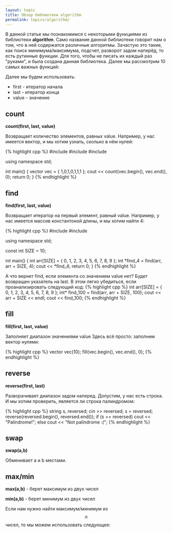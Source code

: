 ```yaml
---
layout: topic
title: Обзор библиотеки algorithm
permalink: topics/algorithm/
---
```

В данной статье мы познакомимся с некоторыми функциями из библиотеки **algorithm**. Само название данной библиотеки говорит нам о том, что в ней содержатся различные алгоритмы. Зачастую это такие, как поиск минимума/максимума, подсчет, разворот задом наперёд, то есть рутинные функции. Для того, чтобы не писать их каждый раз "руками", и была создана данная библиотека. Далее мы рассмотрим 10 самых важных функций:

Далее мы будем использовать:
* first - итератор начала
* last - итератор конца
* value - значение

## count
**count(first, last, value)**

Возвращает количество элементов, равных value. 
Например, у нас имеется вектор, и мы хотим узнать, сколько в нём нулей:

{% highlight cpp %}
#include <iostream>
#include <vector>
#include <algorithm>

using namespace std;

int main()
{
	vector<int> vec = { 1,0,1,0,1,1,1 };
	cout << count(vec.begin(), vec.end(), 0);
	return 0;
}
{% endhighlight %}

## find
**find(first, last, value)**

Возвращает итератор на первый элемент, равный value.
Например, у нас имеется массив константоной длины, и мы хотим найти 4:

{% highlight cpp %}
#include <iostream>
#include <algorithm>

using namespace std;

const int SIZE = 10;

int main()
{
	int arr[SIZE] = { 0, 1, 2, 3, 4, 5, 6, 7, 8, 9 };
	int *find_4 = find(arr, arr + SIZE, 4);
	cout << *find_4;
	return 0;
}
{% endhighlight %}

А что вернет find, если элемента со значением value нет? Будет возвращен указатель на last. В этом легко убедиться, если проанализировать следующий код:
{% highlight cpp %}
int arr[SIZE] = { 0, 1, 2, 3, 4, 5, 6, 7, 8, 9 };
int* find_100 = find(arr, arr + SIZE, 100);
cout << arr + SIZE << endl;
cout << find_100;
{% endhighlight %}

## fill
**fill(first, last, value)**

Заполняет диапазон значениями value
Здесь всё просто: заполним вектор нулями:

{% highlight cpp %}
vector<int> vec(10);
fill(vec.begin(), vec.end(), 0);
{% endhighlight %}
	
## reverse
**reverse(first, last)**

Разворачивает диапазон задом наперед.
Допустим, у нас есть строка. И мы хотим проверить, является ли строка палиндромом:

{% highlight cpp %}
string s, reversed;
cin >> reversed;
s = reversed;
reverse(reversed.begin(), reversed.end());
if (s == reversed)
	cout << "Palindrome!";
else
	cout << "Not palindrome :(";
{% endhighlight %}

## swap
**swap(a,b)**

Обменивает a и b местами.

## max/min
**max(a,b)** - берет максимум из двух чисел

**min(a,b)** - берет минимум из двух чисел

Если нам нужно найти максимум/минимум из $$n$$ чисел, то мы можем использовать следующее:
